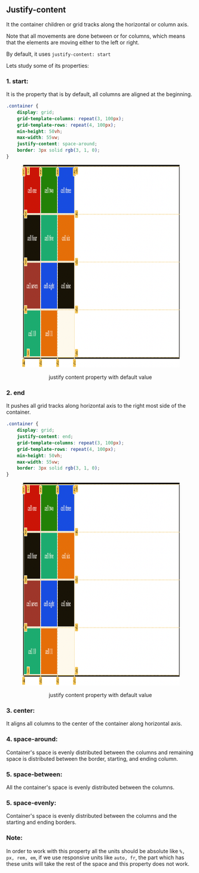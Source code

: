 ## Justify-content

It the container children or grid tracks along the horizontal or column axis.

Note that all movements are done between or for columns, which means that the elements are moving either to the left or right.

By default, it uses `justify-content: start`

Lets study some of its properties:

### 1. start:

It is the property that is by default, all columns are aligned at the beginning.

```css
.container {
	display: grid;
	grid-template-columns: repeat(3, 100px);
	grid-template-rows: repeat(4, 100px);
	min-height: 50vh;
	max-width: 55vw;
	justify-content: space-around;
	border: 3px solid rgb(3, 1, 0);
}
```

<figure>
<img src="../assets/justify-content/start.png" height="540" width="762" alt="grid area">
<figcaption><p align="center">justify content property with default value</p><figcaption>
</figure>

### 2. end

It pushes all grid tracks along horizontal axis to the right most side of the container.

```css
.container {
	display: grid;
	justify-content: end;
	grid-template-columns: repeat(3, 100px);
	grid-template-rows: repeat(4, 100px);
	min-height: 50vh;
	max-width: 55vw;
	border: 3px solid rgb(3, 1, 0);
}
```

<figure>
<img src="../assets/justify-content/start.png" height="540" width="762" alt="grid area">
<figcaption><p align="center">justify content property with default value</p><figcaption>
</figure>

### 3. center:

It aligns all columns to the center of the container along horizontal axis.

### 4. space-around:

Container's space is evenly distributed between the columns and remaining space is distributed between the border, starting, and ending column.

### 5. space-between:

All the container's space is evenly distributed between the columns.

### 5. space-evenly:

Container's space is evenly distributed between the columns and the starting and ending borders.

### Note:

In order to work with this property all the units should be absolute like `%, px, rem, em`, if we use responsive units like `auto, fr`, the part which has these units will take the rest of the space and this property does not work.
